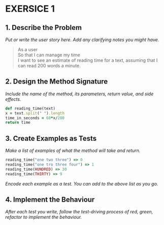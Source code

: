 

# EXERSICE 1

## 1. Describe the Problem

_Put or write the user story here. Add any clarifying notes you might have._

> As a user  
> So that I can manage my time  
> I want to see an estimate of reading time for a text, assuming that I can read
> 200 words a minute.

## 2. Design the Method Signature

_Include the name of the method, its parameters, return value, and side effects._

```ruby
def reading_time(text)
x = text.split(" ").length
time_in_seconds = 60*x/200
return time
```

## 3. Create Examples as Tests

_Make a list of examples of what the method will take and return._

```ruby
reading_time("one two three") => 0
reading_time("one tro three four") => 1
reading_time(HUNDRED) => 30
reading_time(THIRTY) => 9
```

_Encode each example as a test. You can add to the above list as you go._

## 4. Implement the Behaviour

_After each test you write, follow the test-driving process of red, green, refactor to implement the behaviour._
